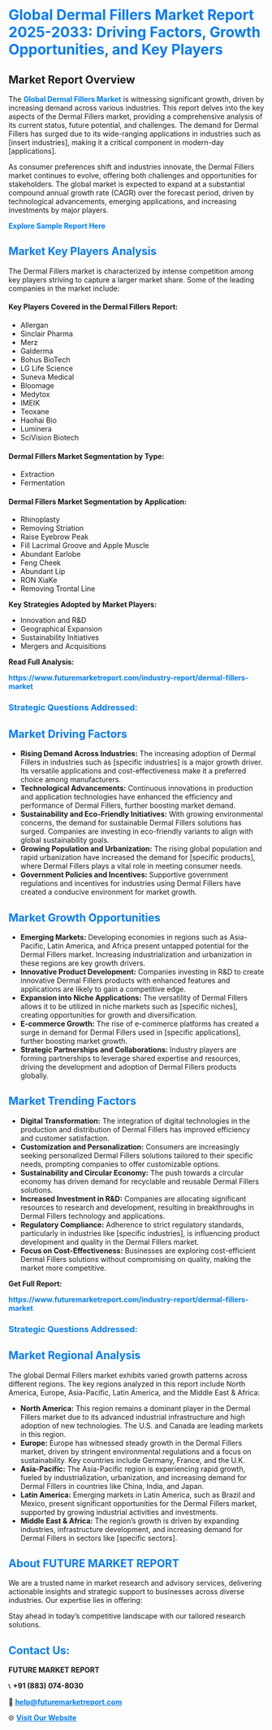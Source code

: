 <h1 style="color: #007BFF;">Global Dermal Fillers Market Report 2025-2033: Driving Factors, Growth Opportunities, and Key Players</h1>

<section id="overview">
<h2>Market Report Overview</h2>
<p>The <a href="https://www.futuremarketreport.com/industry-report/dermal-fillers-market" style="color: #007BFF; text-decoration: none;"><strong>Global Dermal Fillers Market</strong></a> is witnessing significant growth, driven by increasing demand across various industries. This report delves into the key aspects of the Dermal Fillers market, providing a comprehensive analysis of its current status, future potential, and challenges. The demand for Dermal Fillers has surged due to its wide-ranging applications in industries such as [insert industries], making it a critical component in modern-day [applications].</p>
<p>As consumer preferences shift and industries innovate, the Dermal Fillers market continues to evolve, offering both challenges and opportunities for stakeholders. The global market is expected to expand at a substantial compound annual growth rate (CAGR) over the forecast period, driven by technological advancements, emerging applications, and increasing investments by major players.</p>
</section>

<section id="overview">
<p><a href="https://www.futuremarketreport.com/request-sample/reportId=80471" style="color: #007BFF; text-decoration: none;"><strong>Explore Sample Report Here</strong></a></p>
</section>

<section id="key-players">
<h2 style="color: #007BFF;">Market Key Players Analysis</h2>
<p>The Dermal Fillers market is characterized by intense competition among key players striving to capture a larger market share. Some of the leading companies in the market include:</p>
<h4>Key Players Covered in the Dermal Fillers Report:</h4>
<ul><li>Allergan</li><li>Sinclair Pharma</li><li>Merz</li><li>Galderma</li><li>Bohus BioTech</li><li>LG Life Science</li><li>Suneva Medical</li><li>Bloomage</li><li>Medytox</li><li>IMEIK</li><li>Teoxane</li><li>Haohai Bio</li><li>Luminera</li><li>SciVision Biotech</li></ul>
<h4>Dermal Fillers Market Segmentation by Type:</h4>
<ul><li>Extraction</li><li>Fermentation</li></ul>

<h4>Dermal Fillers Market Segmentation by Application:</h4>
<ul><li>Rhinoplasty</li><li>Removing Striation</li><li>Raise Eyebrow Peak</li><li>Fill Lacrimal Groove and Apple Muscle</li><li>Abundant Earlobe</li><li>Feng Cheek</li><li>Abundant Lip</li><li>RON XiaKe</li><li>Removing Trontal Line</li></ul>
<p><strong>Key Strategies Adopted by Market Players:</strong></p>
<ul>
<li>Innovation and R&D</li>
<li>Geographical Expansion</li>
<li>Sustainability Initiatives</li>
<li>Mergers and Acquisitions</li>
</ul>
</section>

<section>
<p><strong>Read Full Analysis: </strong></p><a href="https://www.futuremarketreport.com/industry-report/dermal-fillers-market" style="color: #007BFF; text-decoration: none;"><strong>https://www.futuremarketreport.com/industry-report/dermal-fillers-market</strong></a>
<h3 style="color: #007BFF;">Strategic Questions Addressed:</h3>
</section>

<section id="driving-factors">
<h2 style="color: #007BFF;">Market Driving Factors</h2>
<ul>
<li><strong>Rising Demand Across Industries:</strong> The increasing adoption of Dermal Fillers in industries such as [specific industries] is a major growth driver. Its versatile applications and cost-effectiveness make it a preferred choice among manufacturers.</li>
<li><strong>Technological Advancements:</strong> Continuous innovations in production and application technologies have enhanced the efficiency and performance of Dermal Fillers, further boosting market demand.</li>
<li><strong>Sustainability and Eco-Friendly Initiatives:</strong> With growing environmental concerns, the demand for sustainable Dermal Fillers solutions has surged. Companies are investing in eco-friendly variants to align with global sustainability goals.</li>
<li><strong>Growing Population and Urbanization:</strong> The rising global population and rapid urbanization have increased the demand for [specific products], where Dermal Fillers plays a vital role in meeting consumer needs.</li>
<li><strong>Government Policies and Incentives:</strong> Supportive government regulations and incentives for industries using Dermal Fillers have created a conducive environment for market growth.</li>
</ul>
</section>

<section id="growth-opportunities">
<h2 style="color: #007BFF;">Market Growth Opportunities</h2>
<ul>
<li><strong>Emerging Markets:</strong> Developing economies in regions such as Asia-Pacific, Latin America, and Africa present untapped potential for the Dermal Fillers market. Increasing industrialization and urbanization in these regions are key growth drivers.</li>
<li><strong>Innovative Product Development:</strong> Companies investing in R&D to create innovative Dermal Fillers products with enhanced features and applications are likely to gain a competitive edge.</li>
<li><strong>Expansion into Niche Applications:</strong> The versatility of Dermal Fillers allows it to be utilized in niche markets such as [specific niches], creating opportunities for growth and diversification.</li>
<li><strong>E-commerce Growth:</strong> The rise of e-commerce platforms has created a surge in demand for Dermal Fillers used in [specific applications], further boosting market growth.</li>
<li><strong>Strategic Partnerships and Collaborations:</strong> Industry players are forming partnerships to leverage shared expertise and resources, driving the development and adoption of Dermal Fillers products globally.</li>
</ul>
</section>

<section id="trending-factors">
<h2 style="color: #007BFF;">Market Trending Factors</h2>
<ul>
<li><strong>Digital Transformation:</strong> The integration of digital technologies in the production and distribution of Dermal Fillers has improved efficiency and customer satisfaction.</li>
<li><strong>Customization and Personalization:</strong> Consumers are increasingly seeking personalized Dermal Fillers solutions tailored to their specific needs, prompting companies to offer customizable options.</li>
<li><strong>Sustainability and Circular Economy:</strong> The push towards a circular economy has driven demand for recyclable and reusable Dermal Fillers solutions.</li>
<li><strong>Increased Investment in R&D:</strong> Companies are allocating significant resources to research and development, resulting in breakthroughs in Dermal Fillers technology and applications.</li>
<li><strong>Regulatory Compliance:</strong> Adherence to strict regulatory standards, particularly in industries like [specific industries], is influencing product development and quality in the Dermal Fillers market.</li>
<li><strong>Focus on Cost-Effectiveness:</strong> Businesses are exploring cost-efficient Dermal Fillers solutions without compromising on quality, making the market more competitive.</li>
</ul>
</section>

<section>
<p><strong>Get Full Report: </strong></p><a href="https://www.futuremarketreport.com/industry-report/dermal-fillers-market" style="color: #007BFF; text-decoration: none;"><strong>https://www.futuremarketreport.com/industry-report/dermal-fillers-market</strong></a>
<h3 style="color: #007BFF;">Strategic Questions Addressed:</h3>
</section>


<section id="regional-analysis">
<h2 style="color: #007BFF;">Market Regional Analysis</h2>
<p>The global Dermal Fillers market exhibits varied growth patterns across different regions. The key regions analyzed in this report include North America, Europe, Asia-Pacific, Latin America, and the Middle East & Africa:</p>
<ul>
<li><strong>North America:</strong> This region remains a dominant player in the Dermal Fillers market due to its advanced industrial infrastructure and high adoption of new technologies. The U.S. and Canada are leading markets in this region.</li>
<li><strong>Europe:</strong> Europe has witnessed steady growth in the Dermal Fillers market, driven by stringent environmental regulations and a focus on sustainability. Key countries include Germany, France, and the U.K.</li>
<li><strong>Asia-Pacific:</strong> The Asia-Pacific region is experiencing rapid growth, fueled by industrialization, urbanization, and increasing demand for Dermal Fillers in countries like China, India, and Japan.</li>
<li><strong>Latin America:</strong> Emerging markets in Latin America, such as Brazil and Mexico, present significant opportunities for the Dermal Fillers market, supported by growing industrial activities and investments.</li>
<li><strong>Middle East & Africa:</strong> The region’s growth is driven by expanding industries, infrastructure development, and increasing demand for Dermal Fillers in sectors like [specific sectors].</li>
</ul>
</section>

<footer>
<h2 style="color: #007BFF;">About FUTURE MARKET REPORT</h2>
<p>We are a trusted name in market research and advisory services, delivering actionable insights and strategic support to businesses across diverse industries. Our expertise lies in offering:</p>

<p>Stay ahead in today’s competitive landscape with our tailored research solutions.</p>

<h2 style="color: #007BFF;">Contact Us:</h2>
<p><strong>FUTURE MARKET REPORT</strong></p>
<p>📞 <strong>+91 (883) 074-8030</strong></p>
<p>📧 <strong><a href="mailto:help@futuremarketreport.com" style="color: #007BFF;">help@futuremarketreport.com</a></strong></p>
<p>🌐 <strong><a href="https://www.futuremarketreport.com/" style="color: #007BFF;">Visit Our Website</a></strong></p>
</footer>